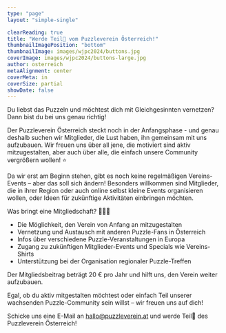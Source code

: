 ```yaml
---
type: "page"
layout: "simple-single"

clearReading: true
title: "Werde Teil🧩 vom Puzzleverein Österreich!"
thumbnailImagePosition: "bottom"
thumbnailImage: images/wjpc2024/buttons.jpg
coverImage: images/wjpc2024/buttons-large.jpg
author: osterreich
metaAlignment: center
coverMeta: in
coverSize: partial
showDate: false
---
```



Du liebst das Puzzeln und möchtest dich mit Gleichgesinnten vernetzen? Dann bist du bei uns genau richtig!
<!--more-->
 Der Puzzleverein Österreich steckt noch in der Anfangsphase - und genau deshalb suchen wir Mitglieder, die Lust haben, ihn gemeinsam mit uns aufzubauen. Wir freuen uns über all jene, die motiviert sind aktiv mitzugestalten, aber auch über alle, die einfach unsere Community vergrößern wollen! ⭐

Da wir erst am Beginn stehen, gibt es noch keine regelmäßigen Vereins-Events – aber das soll sich ändern! Besonders willkommen sind Mitglieder, die in ihrer Region oder auch online selbst kleine Events organisieren wollen, oder Ideen für zukünftige Aktivitäten einbringen möchten.

Was bringt eine Mitgliedschaft? 🧑‍🤝‍🧑

  - Die Möglichkeit, den Verein von Anfang an mitzugestalten
  - Vernetzung und Austausch mit anderen Puzzle-Fans in Österreich
  - Infos über verschiedene Puzzle-Veranstaltungen in Europa
  - Zugang zu zukünftigen Mitglieder-Events und Specials wie Vereins-Shirts
  - Unterstützung bei der Organisation regionaler Puzzle-Treffen

Der Mitgliedsbeitrag beträgt 20 € pro Jahr und hilft uns, den Verein weiter aufzubauen.

Egal, ob du aktiv mitgestalten möchtest oder einfach Teil unserer wachsenden Puzzle-Community sein willst – wir freuen uns auf dich!

Schicke uns eine E-Mail an hallo@puzzleverein.at und werde Teil🧩 des Puzzleverein Österreich!
